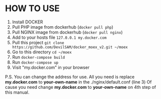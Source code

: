 # HOW TO USE

1. Install DOCKER
2. Pull PHP image from dockerhub (`docker pull php`)
3. Pull NGINX image from dockerhub (`docker pull nginx`)
4. Add to your hosts file `127.0.0.1 my.docker.com`
5. Pull this project `git clone https://github.com/DevilSAM/docker_moex_v2.git ~/moex`
6. Go to this directory `cd ~/moex`
7. Run `docker-compose build`
8. Run `docker-compose up`
9. Visit "my.docker.com" in your browser

P.S. You can change the address for use.
All you need is replace **my.docker.com** to **your-own-name** in the ./nginx/default.conf (line 3)
Of cause you need change **my.docker.com** to **your-own-name** on 4th step of this manual.